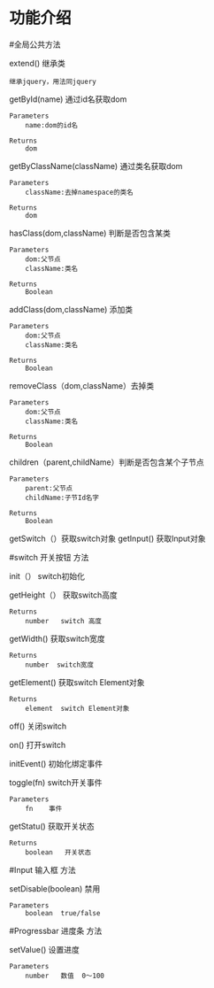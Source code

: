 # 功能介绍

#全局公共方法

extend()  继承类

	继承jquery，用法同jquery

getById(name)  通过id名获取dom

	Parameters
		name:dom的id名

	Returns
		dom

getByClassName(className) 通过类名获取dom

	Parameters
		className:去掉namespace的类名

	Returns
		dom

hasClass(dom,className)  判断是否包含某类

	Parameters
		dom:父节点
		className:类名

	Returns
		Boolean

addClass(dom,className)  添加类

	Parameters
		dom:父节点
		className:类名

	Returns
		Boolean

removeClass（dom,className）去掉类

	Parameters
		dom:父节点
		className:类名

	Returns
		Boolean

children（parent,childName）判断是否包含某个子节点

	Parameters
		parent:父节点
		childName:子节Id名字

	Returns
		Boolean

getSwitch（）获取switch对象
getInput()   获取Input对象

#switch  开关按钮  方法

init（） switch初始化

getHeight（） 获取switch高度

	Returns
		number   switch 高度

getWidth()   获取switch宽度

	Returns
		number  switch宽度

getElement()  获取switch Element对象

    Returns
    	element  switch Element对象

off() 关闭switch

on() 打开switch

initEvent() 初始化绑定事件

toggle(fn)  switch开关事件

	Parameters
		fn    事件

getStatu()  获取开关状态

	Returns
    	boolean   开关状态

#Input 输入框 方法

setDisable(boolean)  禁用

	Parameters
		boolean  true/false

#Progressbar  进度条 方法

setValue()  设置进度

	Parameters
	    number   数值  0～100